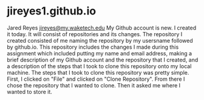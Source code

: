 # jireyes1.github.io
Jared Reyes jireyes@my.waketech.edu
My Github account is new. I created it today. It will consist of repositories and its changes.
The repository I created consisted of me naming the repository by my usersname followed by github.io. This repository includes the changes I made during this assignment which included putting my name and email address, making a brief description of my Github account and the repository that I created, and a description of the steps that I took to clone this repository onto my local machine. 
The steps that I took to clone this repository was pretty simple. First, I clicked on "File" and clicked on "Clone Repository". From there I chose the repository that I wanted to clone. Then it asked me where I wanted to store it. 
